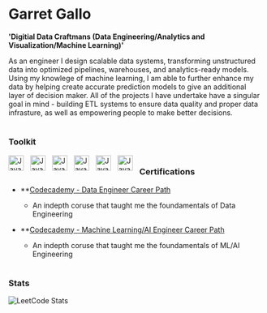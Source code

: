 # Garret Gallo

**'Digitial Data Craftmans (Data Engineering/Analytics and Visualization/Machine Learning)'**

As an engineer I design scalable data systems, transforming unstructured data 
into optimized pipelines, warehouses, and analytics-ready models. Using my knowlege
of machine learning, I am able to further enhance my data by helping create accurate
prediction models to give an additional layer of decision maker. All of the projects I
have undertake have a singular goal in mind - building ETL systems to ensure data quality
and proper data infrasture, as well as empowering people to make better decisions.

#

### Toolkit

<img align='left' alt='Java' width='30px' style='padding-right:10px;' src="https://cdn.jsdelivr.net/gh/devicons/devicon@latest/icons/python/python-original-wordmark.svg" />
<img align='left' alt='Java' width='30px' style='padding-right:10px;' src="https://cdn.jsdelivr.net/gh/devicons/devicon@latest/icons/mysql/mysql-original-wordmark.svg" />
<img align='left' alt='Java' width='30px' style='padding-right:10px;' src="https://cdn.jsdelivr.net/gh/devicons/devicon@latest/icons/git/git-original.svg" />
<img align='left' alt='Java' width='30px' style='padding-right:10px;' src="https://cdn.jsdelivr.net/gh/devicons/devicon@latest/icons/github/github-original.svg" />
<img align='left' alt='Java' width='30px' style='padding-right:10px;' src="https://cdn.jsdelivr.net/gh/devicons/devicon@latest/icons/pandas/pandas-original-wordmark.svg" />
<img align='left' alt='Java' width='30px' style='padding-right:10px;' src="https://cdn.jsdelivr.net/gh/devicons/devicon@latest/icons/vscode/vscode-original.svg" />

#

### Certifications
*   **[Codecademy - Data Engineer Career Path](https://www.codecademy.com/profiles/garretGallo4815753860/certificates/a0ea6712a909402896de2c6772445311)
    *   An indepth coruse that taught me the foundamentals of Data Engineering

*   **[Codecademy - Machine Learning/AI Engineer Career Path](https://www.codecademy.com/profiles/garretGallo4815753860/certificates/6f8e0510ca91437a847b53aa9e9aa3f1)
    *   An indepth coruse that taught me the foundamentals of ML/AI Engineering

#

### Stats
![LeetCode Stats](https://leetcard.jacoblin.cool/GGcode9?theme=light&font=Bungee%20Inline)
